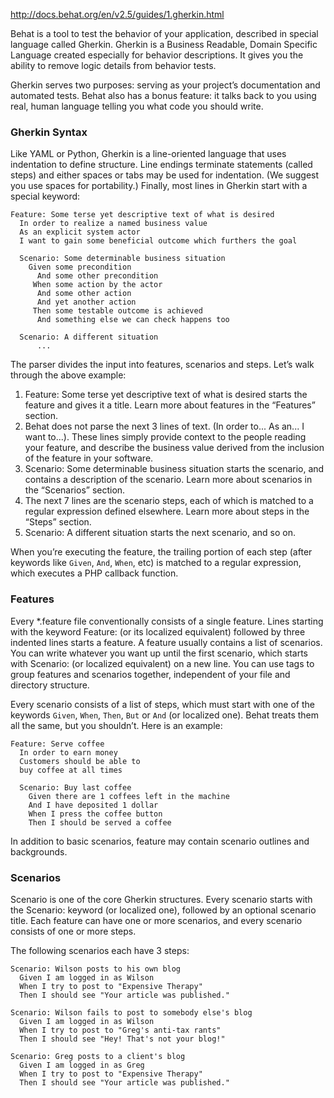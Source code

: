 http://docs.behat.org/en/v2.5/guides/1.gherkin.html  

Behat is a tool to test the behavior of your application, described in special language called Gherkin. Gherkin is a Business Readable, Domain Specific Language created especially for behavior descriptions. It gives you the ability to remove logic details from behavior tests.

Gherkin serves two purposes: serving as your project’s documentation and automated tests. Behat also has a bonus feature: it talks back to you using real, human language telling you what code you should write.

### Gherkin Syntax

Like YAML or Python, Gherkin is a line-oriented language that uses indentation to define structure. Line endings terminate statements (called steps) and either spaces or tabs may be used for indentation. (We suggest you use spaces for portability.) Finally, most lines in Gherkin start with a special keyword:

```Gherkin
Feature: Some terse yet descriptive text of what is desired
  In order to realize a named business value
  As an explicit system actor
  I want to gain some beneficial outcome which furthers the goal

  Scenario: Some determinable business situation
    Given some precondition
      And some other precondition
     When some action by the actor
      And some other action
      And yet another action
     Then some testable outcome is achieved
      And something else we can check happens too

  Scenario: A different situation
      ...
```

The parser divides the input into features, scenarios and steps. Let’s walk through the above example:

1. Feature: Some terse yet descriptive text of what is desired starts the feature and gives it a title. Learn more about features in the “Features” section.  
2. Behat does not parse the next 3 lines of text. (In order to... As an... I want to...). These lines simply provide context to the people reading your feature, and describe the business value derived from the inclusion of the feature in your software.  
3. Scenario: Some determinable business situation starts the scenario, and contains a description of the scenario. Learn more about scenarios in the “Scenarios” section.  
4. The next 7 lines are the scenario steps, each of which is matched to a regular expression defined elsewhere. Learn more about steps in the “Steps” section.  
5. Scenario: A different situation starts the next scenario, and so on.  

When you’re executing the feature, the trailing portion of each step (after keywords like ```Given```, ```And```, ```When```, etc) is matched to a regular expression, which executes a PHP callback function.

### Features

Every *.feature file conventionally consists of a single feature. Lines starting with the keyword Feature: (or its localized equivalent) followed by three indented lines starts a feature. A feature usually contains a list of scenarios. You can write whatever you want up until the first scenario, which starts with Scenario: (or localized equivalent) on a new line. You can use tags to group features and scenarios together, independent of your file and directory structure.

Every scenario consists of a list of steps, which must start with one of the keywords ```Given```, ```When```, ```Then```, ```But``` or ```And``` (or localized one). Behat treats them all the same, but you shouldn’t. Here is an example:

```Gherkin
Feature: Serve coffee
  In order to earn money
  Customers should be able to
  buy coffee at all times

  Scenario: Buy last coffee
    Given there are 1 coffees left in the machine
    And I have deposited 1 dollar
    When I press the coffee button
    Then I should be served a coffee
```

In addition to basic scenarios, feature may contain scenario outlines and backgrounds.

### Scenarios

Scenario is one of the core Gherkin structures. Every scenario starts with the Scenario: keyword (or localized one), followed by an optional scenario title. Each feature can have one or more scenarios, and every scenario consists of one or more steps.

The following scenarios each have 3 steps:

```Gherkin
Scenario: Wilson posts to his own blog
  Given I am logged in as Wilson
  When I try to post to "Expensive Therapy"
  Then I should see "Your article was published."

Scenario: Wilson fails to post to somebody else's blog
  Given I am logged in as Wilson
  When I try to post to "Greg's anti-tax rants"
  Then I should see "Hey! That's not your blog!"

Scenario: Greg posts to a client's blog
  Given I am logged in as Greg
  When I try to post to "Expensive Therapy"
  Then I should see "Your article was published."
```

